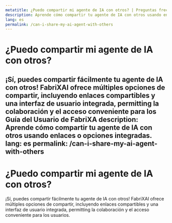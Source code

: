 ```yaml
---
metatitle: ¿Puedo compartir mi agente de IA con otros? | Preguntas frecuentes | Guía del usuario de FabriXAI
description: Aprende cómo compartir tu agente de IA con otros usando enlaces o opciones integradas.
lang: es
permalink: /can-i-share-my-ai-agent-with-others
---
```


# ¿Puedo compartir mi agente de IA con otros?

¡Sí, puedes compartir fácilmente tu agente de IA con otros! FabriXAI ofrece múltiples opciones de compartir, incluyendo enlaces compartibles y una interfaz de usuario integrada, permitting la colaboración y el acceso conveniente para los Guía del Usuario de FabriXA
description: Aprende cómo compartir tu agente de IA con otros usando enlaces o opciones integradas.
lang: es
permalink: /can-i-share-my-ai-agent-with-others
---

# ¿Puedo compartir mi agente de IA con otros?

¡Sí, puedes compartir fácilmente tu agente de IA con otros! FabriXAI ofrece múltiples opciones de compartir, incluyendo enlaces compartibles y una interfaz de usuario integrada, permitting la colaboración y el acceso conveniente para los usuarios.

